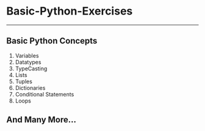 # Basic-Python-Exercises

-------------------------------
   Basic Python Concepts
-------------------------------
1. Variables
2. Datatypes
3. TypeCasting
4. Lists
5. Tuples
6. Dictionaries
7. Conditional Statements
8. Loops

And Many More...
------------------------------
